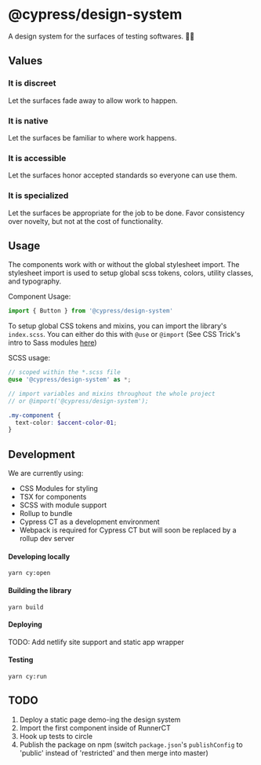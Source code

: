 # @cypress/design-system

A design system for the surfaces of testing softwares. 🐛💅

## Values

### It is discreet

Let the surfaces fade away to allow work to happen.

### It is native

Let the surfaces be familiar to where work happens.

### It is accessible

Let the surfaces honor accepted standards so everyone can use them.

### It is specialized

Let the surfaces be appropriate for the job to be done. Favor consistency over novelty, but not at the cost of functionality.

## Usage
The components work with or without the global stylesheet import. The stylesheet import is used to setup global scss tokens, colors, utility classes, and typography.

Component Usage:

```jsx
import { Button } from '@cypress/design-system'
```

To setup global CSS tokens and mixins, you can import the library's `index.scss`. You can either do this with `@use` or `@import` (See CSS Trick's intro to Sass modules [here](https://css-tricks.com/introducing-sass-modules/#import-files-with-use))

SCSS usage:

```scss
// scoped within the *.scss file
@use '@cypress/design-system' as *;

// import variables and mixins throughout the whole project
// or @import('@cypress/design-system');

.my-component {
  text-color: $accent-color-01;
}
```

## Development
We are currently using:
* CSS Modules for styling
* TSX for components
* SCSS with module support
* Rollup to bundle
* Cypress CT as a development environment
* Webpack is required for Cypress CT but will soon be replaced by a rollup dev server

#### Developing locally

`yarn cy:open`

#### Building the library

`yarn build`

#### Deploying

TODO: Add netlify site support and static app wrapper

#### Testing

`yarn cy:run`

## TODO
1. Deploy a static page demo-ing the design system
2. Import the first component inside of RunnerCT
3. Hook up tests to circle
4. Publish the package on npm (switch `package.json`'s `publishConfig` to 'public' instead of 'restricted' and then merge into master)
